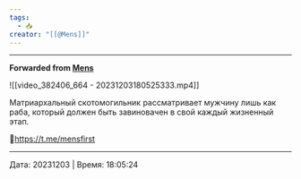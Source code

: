 ```yaml
---
tags:
  - 📥
creator: "[[@Mens]]"
---
```



***

**Forwarded from [Mens](https://t.me/mensfirst/9991)**

![[video_382406_664 - 20231203180525333.mp4]]

Матриархальный скотомогильник рассматривает мужчину лишь как раба, который должен быть завиновачен в свой каждый жизненный этап.

💪https://t.me/mensfirst

---

Дата: 20231203 | Время: 18:05:24

